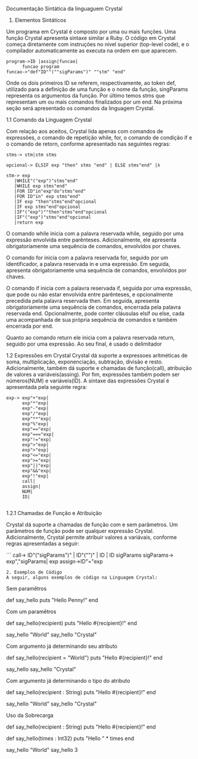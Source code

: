 Documentação Sintática da linguaguem Crystal

1. Elementos Sintáticos

Um programa em Crystal é composto por uma ou mais funções. Uma função Crystal apresenta sintaxe similar a Ruby.
O código em Crystal  começa diretamente com instruções no nível superior (top-level code), e o compilador automaticamente as executa na ordem em que aparecem.

```
program->ID |assign|funcao|
      funcao program
funcao->"def"ID""(""sigParams")" ""stm" "end"
``` 
Onde os dois primeiros ID se referem, respectivamente, ao token def, utilizado para a definição de uma função e o nome da função, singParams representa os argumentos da função. Por último temos stms que representam um ou mais comandos finalizados por um end. Na próxima seção será apresentado os comandos da linguagem Crystal. 

1.1 Comando da Linguagem Crystal

Com relação aos aceitos, Crystal lida apenas com comandos de expressôes, o comando de repetição while, for, o comando de condição if e o comando de retorn, conforme apresentado nas seguintes regras:

```
stms-> stm|stm stms

opcional-> ELSIF exp "then" stms "end" | ELSE stms"end" |λ

stm-> exp
   |WHILE"("exp")"stms"end"
   |WHILE exp stms"end"
   |FOR ID"in"exp"do"stms"end"
   |FOR ID"in" exp stms"end"
   |IF exp "then"stms"end"opcional
   |IF exp stms"end"opcional
   |IF"("exp")""then"stms"end"opcional
   |IF"("exp")"stms"end"opcional
   |return exp
```
O comando while inicia com a palavra reservada while, seguido por uma expressão envolvida entre parênteses. Adicionalmente, ele apresenta obrigatoriamente uma sequência de comandos, envolvidos por chaves.

O comando for inicia com a palavra reservada for, seguido por um identificador, a palavra reservada in e uma expressão. Em seguida, apresenta obrigatoriamente uma sequência de comandos, envolvidos por chaves.

O comando if inicia com a palavra reservada if, seguida por uma expressão, que pode ou não estar envolvida entre parênteses, e opcionalmente precedida pela palavra reservada then. Em seguida, apresenta obrigatoriamente uma sequência de comandos, encerrada pela palavra reservada end. Opcionalmente, pode conter cláusulas elsif ou else, cada uma acompanhada de sua própria sequência de comandos e também encerrada por end.

Quanto ao comando return ele inicia com a palavra reservada return, seguido por uma expressão. Ao seu final, é usado o delimitador

1.2 Expressôes em Crystal
Crystal dá suporte a expressoes aritméticas de soma, multiplicação, exponenciação, subtração, divisão e resto. Adicionalmente, também dá suporte e chamadas de função(call), atribuição de valores a variáveis(assing). Por fim, expressôes também podem ser números(NUM) e variáveis(ID). A sintaxe das expressôes Crystal é apresentada pela seguinte regra:

```
exp-> exp"+"exp|
      exp"*"exp|
      exp"-"exp|
      exp"/"exp|
      exp"**"exp|
      exp"%"exp|
      exp"=="exp|
      exp"==="exp|
      exp"!="exp|
      exp">"exp|
      exp">"exp|
      exp"<="exp|
      exp">="exp|
      exp"||"exp|
      exp"&&"exp|
      exp"!"exp|
      call|
      assign|
      NUM|
      ID|
      
```

1.2.1 Chamadas de Função e Atribuição

Crystal dá suporte a chamadas de função com e sem parâmetros. Um parâmetros de função pode ser qualquer expressão Crystal. Adicionalmente, Crystal permite atribuir valores a variávais, conforme regras apresentadas a seguir:

´´´
call-> ID"("sigParams")" |
       ID"("")"          |
       ID                |
       ID sigParams
sigParams-> exp","sigParams|
       exp
assign->ID"="exp      
```
2. Exemplos de Código
A seguir, alguns exemplos de código na Linguagem Crystal:

```
Sem paramêtros

def say_hello
  puts "Hello Penny!"
end

Com um paramêtros

def say_hello(recipient)
  puts "Hello #{recipient}!"
end

say_hello "World"
say_hello "Crystal"

Com argumento já determinando seu atributo 

def say_hello(recipient = "World")
  puts "Hello #{recipient}!"
end

say_hello
say_hello "Crystal"

Com argumento já determinando o tipo do atributo

def say_hello(recipient : String)
  puts "Hello #{recipient}!"
end

say_hello "World"
say_hello "Crystal"

Uso da Sobrecarga

def say_hello(recipient : String)
  puts "Hello #{recipient}!"
end

def say_hello(times : Int32)
  puts "Hello " * times
end

say_hello "World"
say_hello 3
```




